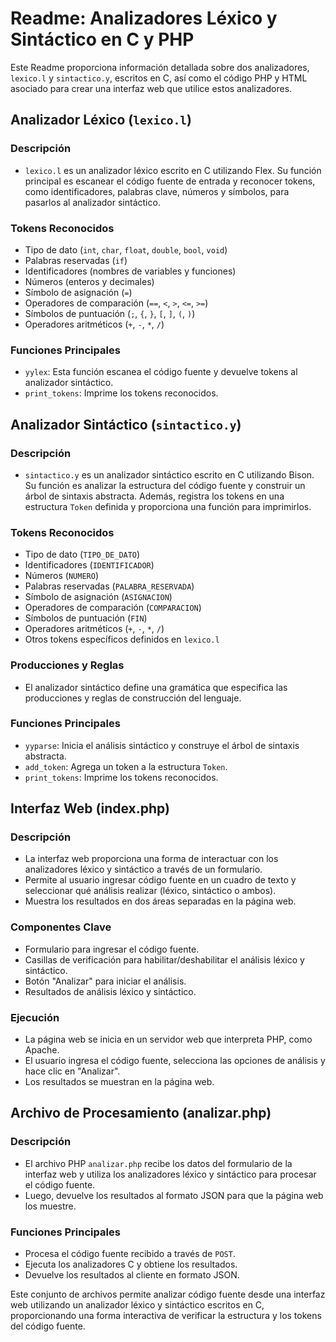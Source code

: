 # Readme: Analizadores Léxico y Sintáctico en C y PHP

Este Readme proporciona información detallada sobre dos analizadores, `lexico.l` y `sintactico.y`, escritos en C, así como el código PHP y HTML asociado para crear una interfaz web que utilice estos analizadores.

## Analizador Léxico (`lexico.l`)

### Descripción
- `lexico.l` es un analizador léxico escrito en C utilizando Flex. Su función principal es escanear el código fuente de entrada y reconocer tokens, como identificadores, palabras clave, números y símbolos, para pasarlos al analizador sintáctico.

### Tokens Reconocidos
- Tipo de dato (`int`, `char`, `float`, `double`, `bool`, `void`)
- Palabras reservadas (`if`)
- Identificadores (nombres de variables y funciones)
- Números (enteros y decimales)
- Símbolo de asignación (`=`)
- Operadores de comparación (`==`, `<`, `>`, `<=`, `>=`)
- Símbolos de puntuación (`;`, `{`, `}`, `[`, `]`, `(`, `)`)
- Operadores aritméticos (`+`, `-`, `*`, `/`)

### Funciones Principales
- `yylex`: Esta función escanea el código fuente y devuelve tokens al analizador sintáctico.
- `print_tokens`: Imprime los tokens reconocidos.



## Analizador Sintáctico (`sintactico.y`)

### Descripción
- `sintactico.y` es un analizador sintáctico escrito en C utilizando Bison. Su función es analizar la estructura del código fuente y construir un árbol de sintaxis abstracta. Además, registra los tokens en una estructura `Token` definida y proporciona una función para imprimirlos.

### Tokens Reconocidos
- Tipo de dato (`TIPO_DE_DATO`)
- Identificadores (`IDENTIFICADOR`)
- Números (`NUMERO`)
- Palabras reservadas (`PALABRA_RESERVADA`)
- Símbolo de asignación (`ASIGNACION`)
- Operadores de comparación (`COMPARACION`)
- Símbolos de puntuación (`FIN`)
- Operadores aritméticos (`+`, `-`, `*`, `/`)
- Otros tokens específicos definidos en `lexico.l`

### Producciones y Reglas
- El analizador sintáctico define una gramática que especifica las producciones y reglas de construcción del lenguaje.

### Funciones Principales
- `yyparse`: Inicia el análisis sintáctico y construye el árbol de sintaxis abstracta.
- `add_token`: Agrega un token a la estructura `Token`.
- `print_tokens`: Imprime los tokens reconocidos.



## Interfaz Web (index.php)

### Descripción
- La interfaz web proporciona una forma de interactuar con los analizadores léxico y sintáctico a través de un formulario.
- Permite al usuario ingresar código fuente en un cuadro de texto y seleccionar qué análisis realizar (léxico, sintáctico o ambos).
- Muestra los resultados en dos áreas separadas en la página web.

### Componentes Clave
- Formulario para ingresar el código fuente.
- Casillas de verificación para habilitar/deshabilitar el análisis léxico y sintáctico.
- Botón "Analizar" para iniciar el análisis.
- Resultados de análisis léxico y sintáctico.

### Ejecución
- La página web se inicia en un servidor web que interpreta PHP, como Apache.
- El usuario ingresa el código fuente, selecciona las opciones de análisis y hace clic en "Analizar".
- Los resultados se muestran en la página web.

## Archivo de Procesamiento (analizar.php)

### Descripción
- El archivo PHP `analizar.php` recibe los datos del formulario de la interfaz web y utiliza los analizadores léxico y sintáctico para procesar el código fuente.
- Luego, devuelve los resultados al formato JSON para que la página web los muestre.

### Funciones Principales
- Procesa el código fuente recibido a través de `POST`.
- Ejecuta los analizadores C y obtiene los resultados.
- Devuelve los resultados al cliente en formato JSON.

Este conjunto de archivos permite analizar código fuente desde una interfaz web utilizando un analizador léxico y sintáctico escritos en C, proporcionando una forma interactiva de verificar la estructura y los tokens del código fuente.
